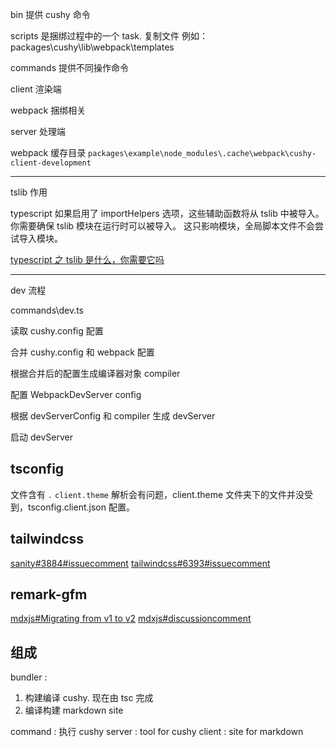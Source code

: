 bin 提供 cushy 命令

scripts 是捆绑过程中的一个 task. 复制文件 例如：packages\cushy\lib\webpack\templates

commands 提供不同操作命令

client 渲染端

webpack 捆绑相关

server 处理端

webpack 缓存目录 `packages\example\node_modules\.cache\webpack\cushy-client-development`

---

tslib 作用

typescript 如果启用了 importHelpers 选项，这些辅助函数将从 tslib 中被导入。 你需要确保 tslib 模块在运行时可以被导入。 这只影响模块，全局脚本文件不会尝试导入模块。

[typescript 之 tslib 是什么，你需要它吗](https://juejin.cn/post/7136104350912348174)

---

dev 流程

commands\dev.ts

读取 cushy.config 配置

合并 cushy.config 和 webpack 配置

根据合并后的配置生成编译器对象 compiler

配置 WebpackDevServer config

根据 devServerConfig 和 compiler 生成 devServer

启动 devServer

## tsconfig

文件含有 `.` `client.theme` 解析会有问题，client.theme 文件夹下的文件并没受到，tsconfig.client.json 配置。

## tailwindcss

[sanity#3884#issuecomment](https://github.com/sanity-io/sanity/issues/3884#issuecomment-1450403244)
[tailwindcss#6393#issuecomment](https://github.com/tailwindlabs/tailwindcss/issues/6393#issuecomment-1080723375)

## remark-gfm

[mdxjs#Migrating from v1 to v2](https://mdxjs.com/migrating/v2/)
[mdxjs#discussioncomment](https://github.com/orgs/mdx-js/discussions/2218#discussioncomment-4627849)

## 组成

bundler :

1. 构建编译 cushy. 现在由 tsc 完成
2. 编译构建 markdown site

command : 执行 cushy
server : tool for cushy
client : site for markdown
